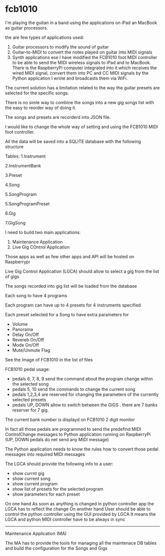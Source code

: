 # fcb1010

I'm playing the guitan in a band using the applications on iPad an MacBook as guitar processors.

the are few types of applications used:
  1. Guitar processors to modify the sound of guitar
  2. Guitar-to-MIDI to convert the notes played on guitar into MIDI signals
  3. Synth applications
  ese
I have modified the FCB1010 foot MIDI controller to be able to send the MIDI wireless signals 
to iPad and to MacBook. There is the RaspberryPi computer integrated into it which receives the wired MIDI signal,
convert them into PC and CC MIDI signals by the Python application I wrote and broadcasts them via WiFi.


The current solution has a limitation related to the way the guitar presets are selected for the specific songs.

There is no simle way to combine the songs into a new gig songs list with the easy to reorder way of doing it.


The songs and presets are recorderd into JSON file.

I would like to change the whole way of setting and using the FCB1010 MIDI foot controller.


All the data will be saved into a SQLITE database with the following structure

Tables:
1.Instrument
  
2.InstrumentBank

3.Preset

4.Song

5.SongProgram

5.SongProgramPreset

6.Gig

7.GigSong


I need to build two main applications:

1. Maintenance Application
2. Live Gig COntrol Application

Those apps as well as few other apps and API will be hosted on Raspberrypi


Live Gig Control Application (LGCA) should allow to select a gig from the list of gigs 

The songs recorded into gig list will be loaded from the database

Each song to have 4 programs

Each program can have up to 4 presets for 4 instruments specified

Each preset selected for a Song to have extra parameters for 
  - Volume
  - Panorama
  - Delay On/Off
  - Revereb On/Off 
  - Mode On/Off
  - Mute/Unmute Flag 

See the Image of FCB1010 in the list of files

FCB1010 pedal usage:
- pedals 6, 7, 8, 9 send the command about the program change within the selected song
- pedals 5, 10 send the commands to change the current song
- pedals 1,2,3,4 are reserved for changing the parameters of the currently selected presets
- pedals UP, DOWN allow to switch between the GIGS . there are 7 banks reserver for 7 gig.

The current bank number is displayd on FCB1010 2 digit monitor 

In fact all those pedals are programmed to send the predefind MIDI ControlChange messages to Python application running on RaspberryPi
(UP, DOWN pedals do net send any MIDI message)

The Python application needs to know the rules how to convert those pedal messages into required MIDI messages


The LGCA should provide the following info to a user:

- show currnt gig
- show current song
- show current program
- show list of presets for the selected program
- show parameters for each preset

On one hand As soon as anything is changed in python controller app the LGCA has to reflect the change
On another hand User should be able to control the python controller using the GUI provided by LGCA
It means the LGCA and python MIDI controller have to be always in sync



 -------------------------------------------------------------------------------------------------------------------
 
 Maintenance Application (MA)
 
 The MA has to provide the tools for managing all the maintenace DB tables
and build the configuration for the Songs and Gigs
